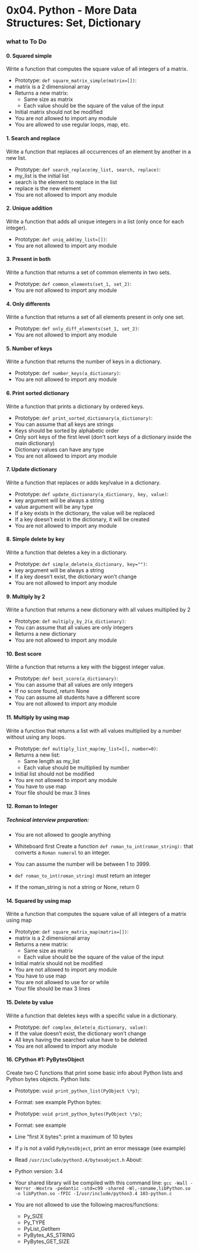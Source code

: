 # 0x04. Python - More Data Structures: Set, Dictionary

### what to To Do

#### 0. Squared simple

Write a function that computes the square value of all integers of a matrix.

- Prototype: `def square_matrix_simple(matrix=[])`:
- matrix is a 2 dimensional array
- Returns a new matrix:
  - Same size as matrix
  - Each value should be the square of the value of the input
- Initial matrix should not be modified
- You are not allowed to import any module
- You are allowed to use regular loops, map, etc.

#### 1. Search and replace

Write a function that replaces all occurrences of an element by another in a new list.

- Prototype: `def search_replace(my_list, search, replace)`:
- my_list is the initial list
- search is the element to replace in the list
- replace is the new element
- You are not allowed to import any module

#### 2. Unique addition

Write a function that adds all unique integers in a list (only once for each integer).

- Prototype: `def uniq_add(my_list=[])`:
- You are not allowed to import any module

#### 3. Present in both

Write a function that returns a set of common elements in two sets.

- Prototype: `def common_elements(set_1, set_2)`:
- You are not allowed to import any module

#### 4. Only differents

Write a function that returns a set of all elements present in only one set.

- Prototype: `def only_diff_elements(set_1, set_2)`:
- You are not allowed to import any module

#### 5. Number of keys

Write a function that returns the number of keys in a dictionary.

- Prototype: `def number_keys(a_dictionary)`:
- You are not allowed to import any module

#### 6. Print sorted dictionary

Write a function that prints a dictionary by ordered keys.

- Prototype: `def print_sorted_dictionary(a_dictionary)`:
- You can assume that all keys are strings
- Keys should be sorted by alphabetic order
- Only sort keys of the first level (don’t sort keys of a dictionary inside the main dictionary)
- Dictionary values can have any type
- You are not allowed to import any module

#### 7. Update dictionary

Write a function that replaces or adds key/value in a dictionary.

- Prototype: `def update_dictionary(a_dictionary, key, value)`:
- key argument will be always a string
- value argument will be any type
- If a key exists in the dictionary, the value will be replaced
- If a key doesn’t exist in the dictionary, it will be created
- You are not allowed to import any module

#### 8. Simple delete by key

Write a function that deletes a key in a dictionary.

- Prototype: `def simple_delete(a_dictionary, key="")`:
- key argument will be always a string
- If a key doesn’t exist, the dictionary won’t change
- You are not allowed to import any module

#### 9. Multiply by 2

Write a function that returns a new dictionary with all values multiplied by 2

- Prototype: `def multiply_by_2(a_dictionary)`:
- You can assume that all values are only integers
- Returns a new dictionary
- You are not allowed to import any module

#### 10. Best score

Write a function that returns a key with the biggest integer value.

- Prototype: `def best_score(a_dictionary)`:
- You can assume that all values are only integers
- If no score found, return None
- You can assume all students have a different score
- You are not allowed to import any module

#### 11. Multiply by using map

Write a function that returns a list with all values multiplied by a number without using any loops.

- Prototype: `def multiply_list_map(my_list=[], number=0)`:
- Returns a new list:
  - Same length as my_list
  - Each value should be multiplied by number
- Initial list should not be modified
- You are not allowed to import any module
- You have to use map
- Your file should be max 3 lines

#### 12. Roman to Integer

##### Technical interview preparation:

- You are not allowed to google anything
- Whiteboard first
  Create a function `def roman_to_int(roman_string):` that converts a `Roman numeral` to an integer.

- You can assume the number will be between 1 to 3999.
- `def roman_to_int(roman_string)` must return an integer
- If the roman_string is not a string or None, return 0

#### 14. Squared by using map

Write a function that computes the square value of all integers of a matrix using map

- Prototype: `def square_matrix_map(matrix=[])`:
- matrix is a 2 dimensional array
- Returns a new matrix:
  - Same size as matrix
  - Each value should be the square of the value of the input
- Initial matrix should not be modified
- You are not allowed to import any module
- You have to use map
- You are not allowed to use for or while
- Your file should be max 3 lines

#### 15. Delete by value

Write a function that deletes keys with a specific value in a dictionary.

- Prototype: `def complex_delete(a_dictionary, value)`:
- If the value doesn’t exist, the dictionary won’t change
- All keys having the searched value have to be deleted
- You are not allowed to import any module

#### 16. CPython #1: PyBytesObject

Create two C functions that print some basic info about Python lists and Python bytes objects.
Python lists:

- Prototype: `void print_python_list(PyObject \*p)`;
- Format: see example
  Python bytes:

- Prototype: `void print_python_bytes(PyObject \*p)`;
- Format: see example
- Line “first X bytes”: print a maximum of 10 bytes
- If `p` is not a valid `PyBytesObject`, print an error message (see example)
- Read `/usr/include/python3.4/bytesobject.h`
  About:

- Python version: 3.4
- Your shared library will be compiled with this command line: `gcc -Wall -Werror -Wextra -pedantic -std=c99 -shared -Wl,-soname,libPython.so -o libPython.so -fPIC -I/usr/include/python3.4 103-python.c`
- You are not allowed to use the following macros/functions:
  - Py_SIZE
  - Py_TYPE
  - PyList_GetItem
  - PyBytes_AS_STRING
  - PyBytes_GET_SIZE
